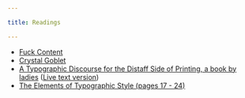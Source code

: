 ```yaml
---

title: Readings

---
```


- [Fuck Content](https://2x4.org/ideas/2/fuck-content/)
- [Crystal Goblet](http://readings.design/PDF/The%20Crystal%20Goblet.pdf)
- [A Typographic Discourse for the Distaff Side of Printing, a book by ladies](http://s3.amazonaws.com/arena-attachments/2558912/d4365f7c2d1c55c3684c5ff73eda4fa3.pdf?1534349390) ([Live text version](https://docs.google.com/document/d/1g99q2T36l3R0KW1-fL48xbh8XmW1lzSOuGozdbyhfbY/edit?usp=sharing))
- [The Elements of Typographic Style (pages 17 - 24)](http://s3.amazonaws.com/arena-attachments/2584673/e36028a1643a616ec4be1e8d0e859fbb.pdf?1534885560)